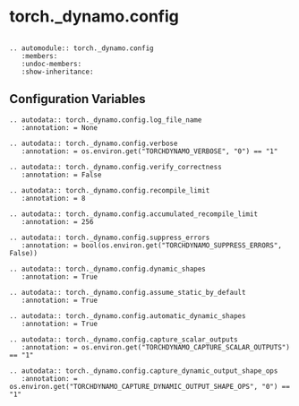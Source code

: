 # torch._dynamo.config

```{currentmodule} torch._dynamo.config
```

```{eval-rst}
.. automodule:: torch._dynamo.config
   :members:
   :undoc-members:
   :show-inheritance:
```

## Configuration Variables

```{eval-rst}
.. autodata:: torch._dynamo.config.log_file_name
   :annotation: = None
```

```{eval-rst}
.. autodata:: torch._dynamo.config.verbose
   :annotation: = os.environ.get("TORCHDYNAMO_VERBOSE", "0") == "1"
```

```{eval-rst}
.. autodata:: torch._dynamo.config.verify_correctness
   :annotation: = False
```

```{eval-rst}
.. autodata:: torch._dynamo.config.recompile_limit
   :annotation: = 8
```

```{eval-rst}
.. autodata:: torch._dynamo.config.accumulated_recompile_limit
   :annotation: = 256
```

```{eval-rst}
.. autodata:: torch._dynamo.config.suppress_errors
   :annotation: = bool(os.environ.get("TORCHDYNAMO_SUPPRESS_ERRORS", False))
```

```{eval-rst}
.. autodata:: torch._dynamo.config.dynamic_shapes
   :annotation: = True
```

```{eval-rst}
.. autodata:: torch._dynamo.config.assume_static_by_default
   :annotation: = True
```

```{eval-rst}
.. autodata:: torch._dynamo.config.automatic_dynamic_shapes
   :annotation: = True
```

```{eval-rst}
.. autodata:: torch._dynamo.config.capture_scalar_outputs
   :annotation: = os.environ.get("TORCHDYNAMO_CAPTURE_SCALAR_OUTPUTS") == "1"
```

```{eval-rst}
.. autodata:: torch._dynamo.config.capture_dynamic_output_shape_ops
   :annotation: = os.environ.get("TORCHDYNAMO_CAPTURE_DYNAMIC_OUTPUT_SHAPE_OPS", "0") == "1"
```
